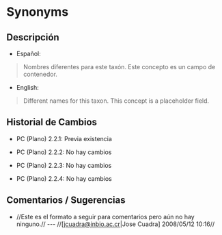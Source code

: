 # Synonyms #

## Descripción ##
  * Español:
> Nombres diferentes para este taxón. Este concepto es un campo de contenedor.

  * English:
> Different names for this taxon. This concept is a placeholder field.

## Historial de Cambios ##
  * PC (Plano) 2.2.1: Previa existencia

  * PC (Plano) 2.2.2: No hay cambios

  * PC (Plano) 2.2.3: No hay cambios

  * PC (Plano) 2.2.4: No hay cambios


## Comentarios / Sugerencias ##

  * //Este es el formato a seguir para comentarios pero aún no hay ninguno.//  --- //[jcuadra@inbio.ac.cr|Jose Cuadra] 2008/05/12 10:16//
